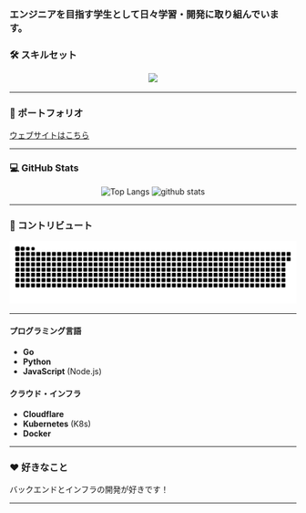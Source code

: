 ### エンジニアを目指す学生として日々学習・開発に取り組んでいます。

### 🛠️ スキルセット
<p align="center">
  <a href="https://skillicons.dev">
    <img src="https://skillicons.dev/icons?i=git,docker,go,html,css,js,py,vscode,nodejs,cloudflare,kubernetes" />
  </a>
</p>

---

### 🚀 ポートフォリオ
[ウェブサイトはこちら](https://mattuu.com)

---

### 💻 GitHub Stats
<p align="center">
  <img alt="Top Langs" height="150px" src="https://github-readme-stats.vercel.app/api/top-langs/?username=mattuu0&layout=compact&show_icons=true&theme=onedark" />
  <img alt="github stats" height="150px" src="https://github-readme-stats.vercel.app/api?username=mattuu0&theme=onedark&show_icons=ture" />
</p>

---

### 🐍 コントリビュート
![](https://raw.githubusercontent.com/mattuu0/mattuu0/output/github-contribution-grid-snake.svg)

---

#### プログラミング言語
* **Go**
* **Python**
* **JavaScript** (Node.js)

#### クラウド・インフラ
* **Cloudflare**
* **Kubernetes** (K8s)
* **Docker**

---

### ❤️ 好きなこと
バックエンドとインフラの開発が好きです！

---
